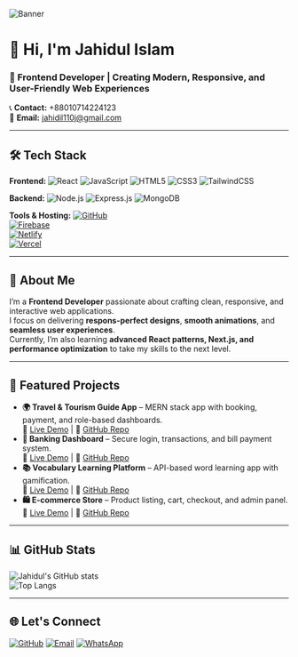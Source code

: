 <!-- Cover Photo -->
![Banner](https://i.ibb.co.com/5g8ZQDN3/Blue-Modern-and-Simple-Digital-Marketing-Facebook-Cover-1.png)

# 👋 Hi, I'm **Jahidul Islam**  
### 🚀 Frontend Developer | Creating Modern, Responsive, and User-Friendly Web Experiences  

📞 **Contact:** +88010714224123  
📧 **Email:** [jahidil110j@gmail.com](mailto:jahidul110j@gmail.com)  

---

## 🛠️ Tech Stack
**Frontend:**
![React](https://img.shields.io/badge/React-61DAFB?style=for-the-badge&logo=react&logoColor=black)
![JavaScript](https://img.shields.io/badge/JavaScript-FFD700?style=for-the-badge&logo=javascript&logoColor=black)
![HTML5](https://img.shields.io/badge/HTML5-E34F26?style=for-the-badge&logo=html5&logoColor=white)
![CSS3](https://img.shields.io/badge/CSS3-1572B6?style=for-the-badge&logo=css3&logoColor=white)
![TailwindCSS](https://img.shields.io/badge/Tailwind_CSS-38B2AC?style=for-the-badge&logo=tailwind-css&logoColor=white)

**Backend:**
![Node.js](https://img.shields.io/badge/Node.js-339933?style=for-the-badge&logo=node.js&logoColor=white)
![Express.js](https://img.shields.io/badge/Express.js-000000?style=for-the-badge&logo=express&logoColor=white)
![MongoDB](https://img.shields.io/badge/MongoDB-4EA94B?style=for-the-badge&logo=mongodb&logoColor=white)

**Tools & Hosting:**
[![GitHub](https://img.shields.io/badge/GitHub-Profile-181717?style=for-the-badge&logo=github&logoColor=white)](https://github.com/Jahidulislam23)  
[![Firebase](https://img.shields.io/badge/Firebase-FFCA28?style=for-the-badge&logo=firebase&logoColor=black)](https://console.firebase.google.com/?_gl=1*1fwhzlg*_ga*NjQ3ODUyNjAxLjE3NDU2NDgyNDY.*_ga_CW55HF8NVT*czE3NTQ2MzUyMDMkbzYxJGcxJHQxNzU0NjM1MjIxJGo0MiRsMCRoMA..)  
[![Netlify](https://img.shields.io/badge/Netlify-00C7B7?style=for-the-badge&logo=netlify&logoColor=white)](https://app.netlify.com/teams/jahidulislam23/projects)  
[![Vercel](https://img.shields.io/badge/Vercel-000000?style=for-the-badge&logo=vercel&logoColor=white)](https://vercel.com/jahidulislam23s-projects)


---

## 📌 About Me
I’m a **Frontend Developer** passionate about crafting clean, responsive, and interactive web applications.  
I focus on delivering **respons-perfect designs**, **smooth animations**, and **seamless user experiences**.  
Currently, I’m also learning **advanced React patterns, Next.js, and performance optimization** to take my skills to the next level.

---

## 💼 Featured Projects
- **🌍 Travel & Tourism Guide App** – MERN stack app with booking, payment, and role-based dashboards.  
  🔗 [Live Demo](#) | 📂 [GitHub Repo](#)  
- **🏦 Banking Dashboard** – Secure login, transactions, and bill payment system.  
  🔗 [Live Demo](#) | 📂 [GitHub Repo](#)  
- **📚 Vocabulary Learning Platform** – API-based word learning app with gamification.  
  🔗 [Live Demo](#) | 📂 [GitHub Repo](#)  
- **🛍 E-commerce Store** – Product listing, cart, checkout, and admin panel.  
  🔗 [Live Demo](#) | 📂 [GitHub Repo](#)  

---

## 📊 GitHub Stats
![Jahidul's GitHub stats](https://github-readme-stats.vercel.app/api?username=Jahidulislam23&show_icons=true&theme=tokyonight)  
![Top Langs](https://github-readme-stats.vercel.app/api/top-langs/?username=Jahidulislam23&layout=compact&theme=tokyonight)

---

## 🌐 Let's Connect
[![GitHub](https://img.shields.io/badge/GitHub-Profile-181717?style=for-the-badge&logo=github&logoColor=white)](https://github.com/Jahidulislam23)
[![Email](https://img.shields.io/badge/Email-jahidul110j%40gmail.com-red?style=for-the-badge&logo=gmail&logoColor=white)](mailto:jahidul110j@gmail.com)
[![WhatsApp](https://img.shields.io/badge/WhatsApp-+88010714224123-25D366?style=for-the-badge&logo=whatsapp&logoColor=white)](https://wa.me/88010714224123)




